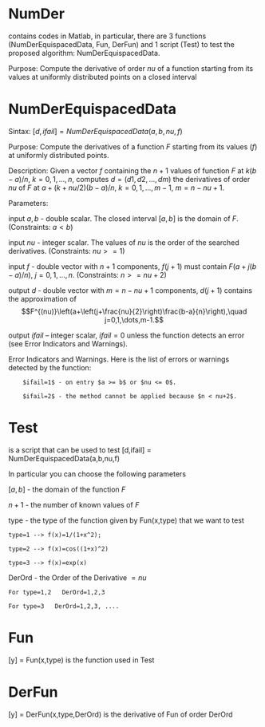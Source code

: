# NumDer
contains codes in Matlab, in particular, there are 3 functions (NumDerEquispacedData, Fun, DerFun) and 1 script (Test) to test the proposed algorithm: NumDerEquispacedData.

Purpose: Compute the derivative of order $nu$ of a function starting from its values at uniformly distributed points on a closed interval
# NumDerEquispacedData
Sintax: $[d,ifail]=NumDerEquispacedData(a,b,nu,f)$

Purpose: Compute the derivatives of a function $F$ starting from its values ($f$) at uniformly distributed points.

Description: Given a vector $f$ containing the $n+1$ values of function $F$ at $k(b-a)/n$, $k=0,1,...,n,$ computes 
$d=(d1,d2,...,dm)$ the derivatives of order $nu$ of $F$ at $a+(k+nu/2)(b-a)/n,$ $k=0,1,...,m-1$, $m=n-nu+1.$

Parameters:

input $a, b$ - double scalar. The closed interval $[a,b]$ is the domain of $F$. (Constraints: $a < b$)

input $nu$ - integer scalar.  The values of $nu$ is the order of the searched derivatives. (Constraints: $nu>= 1$)

input $f$ - double vector with $n+1$ components, $f(j+1)$ must contain $F\left(a+j(b-a)/n\right)$, $j=0,1,\dots,n$. (Constraints: $n>= nu+2$)

output $d$ - double vector with $m=n-nu+1$ components, $d(j+1)$  contains the approximation of $$F^{(nu)}\left(a+\left(j+\frac{nu}{2}\right)\frac{b-a}{n}\right),\quad j=0,1,\dots,m-1.$$ 

output $ifail$ – integer scalar, $ifail=0$ unless the function detects an error (see Error Indicators and Warnings).
    
Error Indicators and Warnings. Here is the list of errors or warnings detected by the function:
        
        $ifail=1$ - on entry $a >= b$ or $nu <= 0$.
 	
        $ifail=2$ - the method cannot be applied because $n < nu+2$.
    
# Test
is a script that can be used to test [d,ifail] = NumDerEquispacedData(a,b,nu,f)

In particular you can choose the following parameters

$[a,b]$ - the domain of the function $F$

$n+1$ - the number of known values of $F$

type  -  the type of the function given by Fun(x,type) that we want to test 
    
    type=1 --> f(x)=1/(1+x^2);
    
    type=2 --> f(x)=cos((1+x)^2)
    
    type=3 --> f(x)=exp(x)

DerOrd - the Order of the Derivative $= nu$
    
    For type=1,2   DerOrd=1,2,3
    
    For type=3   DerOrd=1,2,3, ....

# Fun
[y] = Fun(x,type) is the function used in Test
# DerFun
[y] = DerFun(x,type,DerOrd) is the derivative of Fun of order DerOrd
